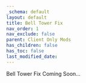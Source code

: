 ```yaml
---
_schema: default
layout: default
title: Bell Tower Fix
nav_order: 1
nav_exclude: false
parent: Client Only Mods
has_children: false
has_toc: false
last_modified_date:
---
```

Bell Tower Fix Coming Soon...